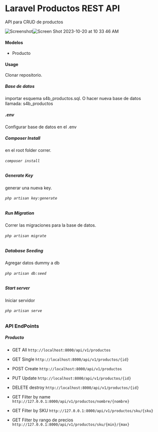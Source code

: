 # Laravel Productos REST API
API para CRUD de productos

![Screenshot](screenshot1.jpg)![Screen Shot 2023-10-20 at 10 33 46 AM](https://github.com/emasdev/productos-api-demo/assets/13182632/0acd8605-cd16-4502-a6ef-5fbd4b48a382)


#### Modelos
* Producto

#### Usage
Clonar repositorio.

##### Base de datos
importar esquema s4b_productos.sql. O hacer nueva base de datos llamada: s4b_productos
##### .env
Configurar base de datos en el .env
##### Composer Install
en el root folder correr.
###### `composer install`
##### Generate Key
generar una nueva key.
###### `php artisan key:generate`
##### Run Migration
Correr las migraciones para la base de datos.
###### `php artisan migrate`
##### Database Seeding
Agregar datos dummy a db
###### `php artisan db:seed`
##### Start server
Iniciar servidor
###### `php artisan serve`

### API EndPoints

##### Producto
* GET All `http://localhost:8000/api/v1/productos`
* GET Single `http://localhost:8000/api/v1/productos/{id}`
* POST Create `http://localhost:8000/api/v1/productos`
* PUT Update `http://localhost:8000/api/v1/productos/{id}`
* DELETE destroy `http://localhost:8000/api/v1/productos/{id}`

* GET Filter by name `http://127.0.0.1:8000/api/v1/productos/nombre/{nombre}`
* GET Filter by SKU `http://127.0.0.1:8000/api/v1/productos/sku/{sku}`
* GET Filter by rango de precios `http://127.0.0.1:8000/api/v1/productos/sku/{min}/{max}`
